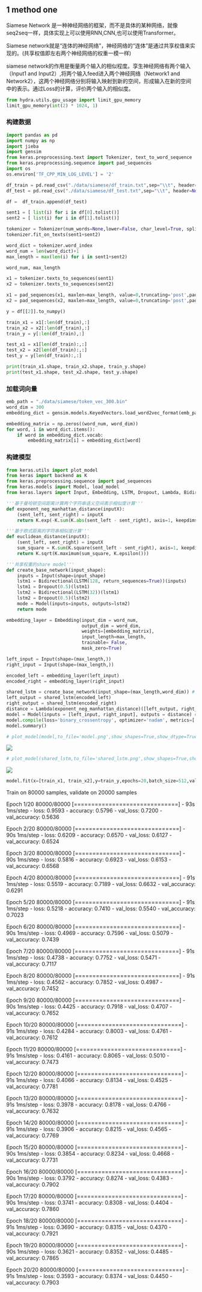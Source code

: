 ## 1 method one


Siamese Network 是一种神经网络的框架，而不是具体的某种网络，就像seq2seq一样，具体实现上可以使用RNN,CNN,也可以使用Transformer。

Siamese network就是“连体的神经网络”，神经网络的“连体”是通过共享权值来实现的。(共享权值即左右两个神经网络的权重一模一样)

siamese network的作用是衡量两个输入的相似程度。孪生神经网络有两个输入（Input1 and Input2）,将两个输入feed进入两个神经网络（Network1 and Network2），这两个神经网络分别将输入映射到新的空间，形成输入在新的空间中的表示。通过Loss的计算，评价两个输入的相似度。

```python
from hydra.utils.gpu_usage import limit_gpu_memory
limit_gpu_memory(int(2) * 1024, 1)
```

### 构建数据

```python
import pandas as pd
import numpy as np
import jieba
import gensim
from keras.preprocessing.text import Tokenizer, text_to_word_sequence
from keras.preprocessing.sequence import pad_sequences
import os
os.environ['TF_CPP_MIN_LOG_LEVEL'] = '2'
```

```python
df_train = pd.read_csv("./data/siamese/df_train.txt",sep="\\t", header=None,engine='python')
df_test = pd.read_csv("./data/siamese/df_test.txt",sep="\\t", header=None,engine='python')
```

```python
df =  df_train.append(df_test)
```

```python
sent1 = [ list(i) for i in df[0].tolist()]
sent2 = [ list(i) for i in df[1].tolist()]
```

```python
tokenizer = Tokenizer(num_words=None,lower=False, char_level=True, split="")
tokenizer.fit_on_texts(sent1+sent2)
```

```python
word_dict = tokenizer.word_index
word_num = len(word_dict)+1
max_length = max(len(i) for i in sent1+sent2)
```

```python
word_num, max_length
```

```python
x1 = tokenizer.texts_to_sequences(sent1)
x2 = tokenizer.texts_to_sequences(sent2)
```

```python
x1 = pad_sequences(x1, maxlen=max_length, value=0,truncating='post',padding='post')
x2 = pad_sequences(x2, maxlen=max_length, value=0,truncating='post',padding='post')
```

```python
y = df[[2]].to_numpy()
```

```python
train_x1 = x1[:len(df_train),:]
train_x2 = x2[:len(df_train),:]
train_y = y[:len(df_train),:]

test_x1 = x1[len(df_train):,:]
test_x2 = x2[len(df_train):,:]
test_y = y[len(df_train):,:]
```

```python
print(train_x1.shape, train_x2.shape, train_y.shape)
print(test_x1.shape, test_x2.shape, test_y.shape)
```

### 加载词向量

```python
emb_path = "./data/siamese/token_vec_300.bin"
word_dim = 300
embedding_dict = gensim.models.KeyedVectors.load_word2vec_format(emb_path, binary=False)

embedding_matrix = np.zeros((word_num, word_dim))
for word, i in word_dict.items():
    if word in embedding_dict.vocab:
        embedding_matrix[i] = embedding_dict[word]
```

### 构建模型

```python
from keras.utils import plot_model
from keras import backend as K
from keras.preprocessing.sequence import pad_sequences
from keras.models import Model, load_model
from keras.layers import Input, Embedding, LSTM, Dropout, Lambda, Bidirectional

'''基于曼哈顿空间距离计算两个字符串语义空间表示相似度计算'''
def exponent_neg_manhattan_distance(inputX):
    (sent_left, sent_right) = inputX
    return K.exp(-K.sum(K.abs(sent_left - sent_right), axis=1, keepdims=True))

'''基于欧式距离的字符串相似度计算'''
def euclidean_distance(inputX):
    (sent_left, sent_right) = inputX
    sum_square = K.sum(K.square(sent_left - sent_right), axis=1, keepdims=True)
    return K.sqrt(K.maximum(sum_square, K.epsilon()))

'''共享权重的share model'''
def create_base_network(input_shape):
    inputs = Input(shape=input_shape)
    lstm1 = Bidirectional(LSTM(128, return_sequences=True))(inputs)
    lstm1 = Dropout(0.5)(lstm1)
    lstm2 = Bidirectional(LSTM(32))(lstm1)
    lstm2 = Dropout(0.5)(lstm2)
    mode = Model(inputs=inputs, outputs=lstm2)
    return mode

embedding_layer = Embedding(input_dim = word_num,
                            output_dim = word_dim,
                            weights=[embedding_matrix],
                            input_length=max_length,
                            trainable= False,
                            mask_zero=True)

left_input = Input(shape=(max_length,))
right_input = Input(shape=(max_length,))

encoded_left = embedding_layer(left_input)
encoded_right = embedding_layer(right_input)

shared_lstm = create_base_network(input_shape=(max_length,word_dim)) # 最后真正使用的编码模型
left_output = shared_lstm(encoded_left)
right_output = shared_lstm(encoded_right)
distance = Lambda(exponent_neg_manhattan_distance)([left_output, right_output])
model = Model(inputs = [left_input, right_input], outputs = distance) # 训练时使用的模型
model.compile(loss='binary_crossentropy', optimizer='nadam', metrics=['accuracy'])
model.summary()
```

```python
# plot_model(model,to_file='model.png',show_shapes=True,show_dtype=True)
```

![](./model.png)

```python
# plot_model(shared_lstm,to_file='shared_lstm.png',show_shapes=True,show_dtype=True)
```

![](./shared_lstm.png)

```python
model.fit(x=[train_x1, train_x2],y=train_y,epochs=20,batch_size=512,validation_data=([test_x1, test_x2],test_y))
```

Train on 80000 samples, validate on 20000 samples

Epoch 1/20
80000/80000 [==============================] - 93s 1ms/step - loss: 0.9593 - accuracy: 0.5796 - val_loss: 0.7200 - val_accuracy: 0.5636

Epoch 2/20
80000/80000 [==============================] - 90s 1ms/step - loss: 0.6209 - accuracy: 0.6570 - val_loss: 0.6127 - val_accuracy: 0.6524

Epoch 3/20
80000/80000 [==============================] - 90s 1ms/step - loss: 0.5816 - accuracy: 0.6923 - val_loss: 0.6153 - val_accuracy: 0.6568

Epoch 4/20
80000/80000 [==============================] - 91s 1ms/step - loss: 0.5519 - accuracy: 0.7189 - val_loss: 0.6632 - val_accuracy: 0.6291

Epoch 5/20
80000/80000 [==============================] - 91s 1ms/step - loss: 0.5218 - accuracy: 0.7410 - val_loss: 0.5540 - val_accuracy: 0.7023

Epoch 6/20
80000/80000 [==============================] - 90s 1ms/step - loss: 0.4969 - accuracy: 0.7596 - val_loss: 0.5079 - val_accuracy: 0.7439

Epoch 7/20
80000/80000 [==============================] - 91s 1ms/step - loss: 0.4738 - accuracy: 0.7752 - val_loss: 0.5471 - val_accuracy: 0.7117

Epoch 8/20
80000/80000 [==============================] - 91s 1ms/step - loss: 0.4562 - accuracy: 0.7852 - val_loss: 0.4987 - val_accuracy: 0.7452

Epoch 9/20
80000/80000 [==============================] - 90s 1ms/step - loss: 0.4425 - accuracy: 0.7918 - val_loss: 0.4707 - val_accuracy: 0.7652

Epoch 10/20
80000/80000 [==============================] - 91s 1ms/step - loss: 0.4284 - accuracy: 0.8003 - val_loss: 0.4761 - val_accuracy: 0.7612

Epoch 11/20
80000/80000 [==============================] - 91s 1ms/step - loss: 0.4161 - accuracy: 0.8065 - val_loss: 0.5010 - val_accuracy: 0.7473

Epoch 12/20
80000/80000 [==============================] - 91s 1ms/step - loss: 0.4066 - accuracy: 0.8134 - val_loss: 0.4525 - val_accuracy: 0.7781

Epoch 13/20
80000/80000 [==============================] - 91s 1ms/step - loss: 0.3978 - accuracy: 0.8178 - val_loss: 0.4766 - val_accuracy: 0.7632

Epoch 14/20
80000/80000 [==============================] - 91s 1ms/step - loss: 0.3906 - accuracy: 0.8215 - val_loss: 0.4565 - val_accuracy: 0.7769

Epoch 15/20
80000/80000 [==============================] - 90s 1ms/step - loss: 0.3854 - accuracy: 0.8234 - val_loss: 0.4668 - val_accuracy: 0.7731

Epoch 16/20
80000/80000 [==============================] - 90s 1ms/step - loss: 0.3792 - accuracy: 0.8274 - val_loss: 0.4383 - val_accuracy: 0.7902

Epoch 17/20
80000/80000 [==============================] - 90s 1ms/step - loss: 0.3741 - accuracy: 0.8308 - val_loss: 0.4404 - val_accuracy: 0.7860

Epoch 18/20
80000/80000 [==============================] - 91s 1ms/step - loss: 0.3690 - accuracy: 0.8315 - val_loss: 0.4370 - val_accuracy: 0.7921

Epoch 19/20
80000/80000 [==============================] - 90s 1ms/step - loss: 0.3621 - accuracy: 0.8352 - val_loss: 0.4485 - val_accuracy: 0.7865

Epoch 20/20
80000/80000 [==============================] - 91s 1ms/step - loss: 0.3593 - accuracy: 0.8374 - val_loss: 0.4450 - val_accuracy: 0.7903
